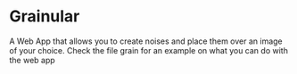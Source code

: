 # Grainular
A Web App that allows you to create noises and place them over an image of your choice.
Check the file grain for an example on what you can do with the web app
